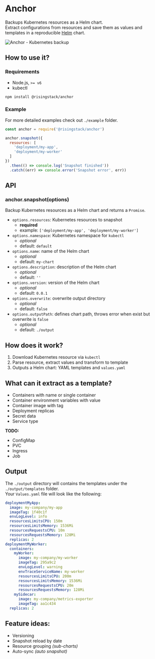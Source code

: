 # Anchor

Backups Kubernetes resources as a Helm chart.  
Extract configurations from resources and save them as values and templates in a reproducible [Helm](https://github.com/kubernetes/helm) chart.

![Anchor - Kubernetes backup](https://cloud.githubusercontent.com/assets/1764512/26036522/775a4ef2-38df-11e7-8ee0-a45e70578495.png)

## How to use it?

### Requirements

- Node.js, `>= v6`
- kubectl

```sh
npm install @risingstack/anchor
```

### Example

For more detailed examples check out `./example` folder.

```js
const anchor = require('@risingstack/anchor')

anchor.snapshot({
  resources: [
    'deployment/my-app',
    'deployment/my-worker'
  ]
})
  .then(() => console.log('Snapshot finished'))
  .catch((err) => console.error('Snapshot error', err))
```

## API

### anchor.snapshot(options)

Backup Kubernetes resources as a Helm chart and returns a `Promise`.

- `options.resources`: Kubernetes resources to snapshot
  - **required**
  - example: `['deployment/my-app', 'deployment/my-worker']`
- `options.namespace`: Kubernetes namespace for `kubectl`
  - *optional*
  - default: `default`
- `options.name`: name of the Helm chart
  - *optional*
  - default: `my-chart`
- `options.description`: description of the Helm chart
  - *optional*
  - default: `''`
- `options.version`: version of the Helm chart
  - *optional*
  - default: `0.0.1`
- `options.overwrite`: overwrite output directory
  - *optional*
  - default: `false`
- `options.outputPath`: defines chart path, throws error when exist but overwrite is `false`
  - *optional*
  - default: `./output`

## How does it work?

1. Download Kubernetes resource via `kubectl`
2. Parse resource, extract values and transform to template
3. Outputs a Helm chart: YAML templates and `values.yaml`

## What can it extract as a template?

- Containers with name or single container
- Container environment variables with value
- Container image with tag
- Deployment replicas
- Secret data
- Service type

**TODO:**

 - ConfigMap
 - PVC
 - Ingress
 - Job

## Output

The `./output` directory will contains the templates under the `./output/templates` folder.  
Your `Values.yaml` file will look like the following:

```yaml
deploymentMyApp:
  image: my-company/my-app
  imageTag: 1f40c1f
  envLogLevel: info
  resourcesLimitsCPU: 150m
  resourcesLimitsMemory: 1536Mi
  resourcesRequestsCPU: 10m
  resourcesRequestsMemory: 128Mi
  replicas: 2
deploymentMyWorker:
  containers:
    myWorker:
      image: my-company/my-worker
      imageTag: 295a9c2
      envLogLevel: warning
      envTraceServiceName: my-worker
      resourcesLimitsCPU: 200m
      resourcesLimitsMemory: 1536Mi
      resourcesRequestsCPU: 20m
      resourcesRequestsMemory: 128Mi
    mySidecar:
      image: my-company/metrics-exporter
      imageTag: aa1c434
  replicas: 2
```

## Feature ideas:

- Versioning
- Snapshot reload by date
- Resource grouping *(sub-charts)*
- Auto-sync *(auto snapshot)*
